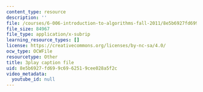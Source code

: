 ```yaml
---
content_type: resource
description: ''
file: /courses/6-006-introduction-to-algorithms-fall-2011/8e5b6927fd699c6962519cee028a5f2c_mQSp6VmfakA.srt
file_size: 84967
file_type: application/x-subrip
learning_resource_types: []
license: https://creativecommons.org/licenses/by-nc-sa/4.0/
ocw_type: OCWFile
resourcetype: Other
title: 3play caption file
uid: 8e5b6927-fd69-9c69-6251-9cee028a5f2c
video_metadata:
  youtube_id: null
---
```

